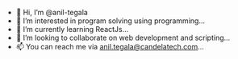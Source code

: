 - 👋 Hi, I’m @anil-tegala
- 👀 I’m interested in program solving using programming...
- 🌱 I’m currently learning ReactJs...
- 💞️ I’m looking to collaborate on web development and scripting...
- 📫 You can reach me via anil.tegala@candelatech.com...

<!---
anil-tegala/anil-tegala is a ✨ special ✨ repository because its `README.md` (this file) appears on your GitHub profile.
You can click the Preview link to take a look at your changes.
--->
